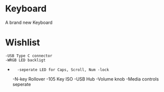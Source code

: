 # Keyboard
A brand new Keyboard

# Wishlist

	-USB Type C connector
	-WRGB LED backligt
-		-seperate LED for Caps, Scroll, Num -lock
	-N-key Rollover
	-105 Key ISO
	-USB Hub
	-Volume knob
	-Media controls seperate
